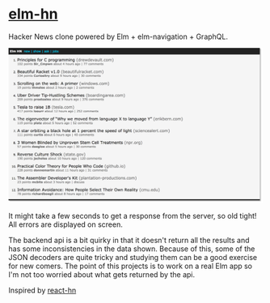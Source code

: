 # [elm-hn](https://elm-hn.surge.sh)

Hacker News clone powered by Elm + elm-navigation + GraphQL.

[![elm-hn screenshot](https://github.com/alpacaaa/elm-hn/raw/master/screenshot.png "Homepage")](https://elm-hn.surge.sh)


It might take a few seconds to get a response from the server, so old tight! All errors are displayed on screen.

The backend api is a bit quirky in that it doesn't return all the results and has some inconsistencies in the data shown. Because of this, some of the JSON decoders are quite tricky and studying them can be a good exercise for new comers. The point of this projects is to work on a real Elm app so I'm not too worried about what gets returned by the api.

Inspired by [react-hn](https://react-hn.appspot.com)